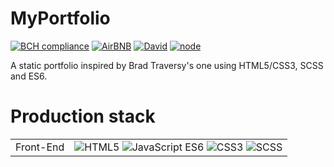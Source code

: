 # MyPortfolio
[![BCH compliance](https://bettercodehub.com/edge/badge/Berkmann18/MyPortofolio?branch=master)](https://bettercodehub.com/results/Berkmann18/MyPortofolio)
[![AirBNB](https://img.shields.io/badge/code%20style-airbnb-brightgreen.svg?style=flat-square)](https://github.com/airbnb/javascript)
[![David](https://img.shields.io/david/Berkmann18/MyPortfolio.svg?style=flat-square)](https://david-dm.org/Berkmann18/MyPortofolio)
[![node](https://aleen42.github.io/badges/src/node.svg)](https://aleen42.github.io/badges/src/node.svg)

A static portfolio inspired by Brad Traversy's one using HTML5/CSS3, SCSS and ES6.

# Production stack
<link rel="stylesheet" href="https://cdn.rawgit.com/konpa/devicon/df6431e323547add1b4cf45992913f15286456d3/devicon.min.css">
<table style="text-align: center">
	<tr>
		<td>Front-End</td>
		<td>
            <img src="https://cdn.rawgit.com/Berkmann18/Rsc/a740adc1/svg/html5.svg" alt="HTML5" title="HTML5">
            <img src="https://cdn.rawgit.com/Berkmann18/Rsc/a740adc1/svg/js.svg" alt="JavaScript ES6" title="JavaScript ES6">
            <img src="https://cdn.rawgit.com/Berkmann18/Rsc/a740adc1/svg/css.svg" alt="CSS3" title="CSS3">
            <img src="https://cdn.rawgit.com/Berkmann18/Rsc/a740adc1/svg/sass.svg" alt="SCSS" title="SCSS">
        </td>
	</tr>
</table>
